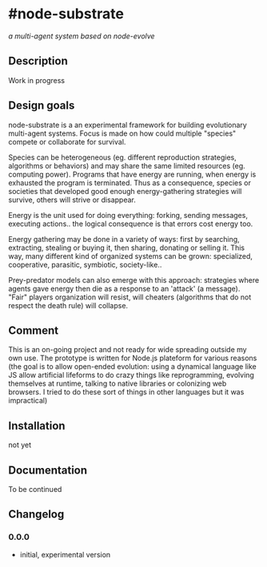 #node-substrate
===============

*a multi-agent system based on node-evolve*

## Description

Work in progress

## Design goals

node-substrate is a an experimental framework for building evolutionary multi-agent systems. Focus is made on how could multiple "species" compete or collaborate for survival.

Species can be heterogeneous (eg. different reproduction strategies, algorithms or behaviors) and may share the same limited resources (eg. computing power). Programs that have energy are running, when energy is exhausted the program is terminated. 
Thus as a consequence, species or societies that developed good enough energy-gathering strategies will survive, others will strive or disappear.

Energy is the unit used for doing everything: forking, sending messages,
executing actions.. the logical consequence is that errors cost energy too.

Energy gathering may be done in a variety of ways: first by searching, extracting, stealing or buying it, then sharing, donating or selling it.
This way, many different kind of organized systems can be grown: specialized, cooperative, parasitic, symbiotic, society-like..  

Prey-predator models can also emerge with this approach: strategies where agents gave energy then die as a response to an 'attack' (a message). "Fair" players organization will resist, will cheaters (algorithms that do not respect the death rule) will collapse.

## Comment

This is an on-going project and not ready for wide spreading outside my own use. The prototype is written for Node.js plateform for various reasons (the goal is to allow open-ended evolution: using a dynamical language like JS allow artificial lifeforms to do crazy things like reprogramming, evolving themselves at runtime, talking to native libraries or colonizing web browsers. I tried to do these sort of things in other languages but it was impractical) 

## Installation

  not yet

## Documentation

To be continued

## Changelog

### 0.0.0

 * initial, experimental version